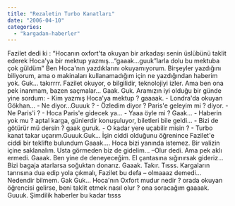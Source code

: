 ```yaml
---
title: "Rezaletin Turbo Kanatları"
date: "2006-04-10"
categories: 
  - "kargadan-haberler"
---
```


Fazilet dedi ki : “Hocanın oxfort'ta okuyan bir arkadaşı senin üslübünü taklit ederek Hoca'ya bir mektup yazmış...“gaaak...guuk”larla dolu bu mektuba çok güldüm” Ben Hoca'nın yazdıklarını okuyamıyorum. Birşeyler yazdığını biliyorum, ama o makinaları kullanamadığım için ne yazdığından haberim yok. Guk... takırrrr. Fazilet okuyor, o bilgilidir, teknolojiyi izler. Ama ben ona pek inanmam, bazen saçmalar... Gaak. Guk. Aramızın iyi olduğu bir günde yine sordum: - Kim yazmış Hoca'ya mektup ? gaaaak. - Londra'da okuyan Gökhan... - Ne diyor...Guuuk ? - Özledim diyor ? Paris'e geleyim mi ? diyor. - Ne Paris'i ? - Hoca Paris'e gidecek ya... - Yaaa öyle mi ? Gaak... - Haberin yok mu ? aptal karga, günlerdir konuşuluyor, biletleri bile geldi... - Bizi de götürür mü dersin ? gaak guruk. - O kadar yere uçabilir misin ? - Turbo kanat takar uçarım.Guuuk.Guk... İşin ciddi olduğunu öğrenince Fazilet'e ciddi bir teklifte bulundum Gaaak.... Hoca bizi yanında istemez. Bir valizin içine saklanalım. Usta görmeden biz de gidelim... –Olur dedi. Ama pek aklı ermedi. Gaaak. Ben yine de deneyeceğim. El çantasına sığınırsak gideriz... Bizi bagaja atarlarsa soğuktan donarız. Gaaak. Takır. Tısss. Kargaların tanrısına dua edip yola çıkmalı, Fazilet bu defa – olmaaaz demedi... Nedendir bilmem. Gak Guk... Hoca'nın Oxfort mudur nedir ? orada okuyan öğrencisi gelirse, beni taklit etmek nasıl olur ? ona soracağım gaaaak. Guuuk. Şimdilik haberler bu kadar tısss
